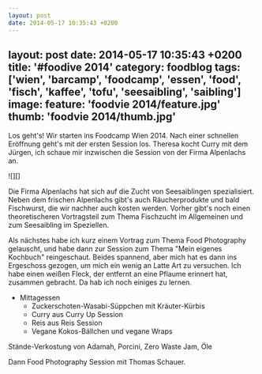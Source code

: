```yaml
---
layout: post
date: 2014-05-17 10:35:43 +0200
---
```

layout: post
date: 2014-05-17 10:35:43 +0200
title: '#foodive 2014'
category: foodblog
tags: ['wien', 'barcamp', 'foodcamp', 'essen', 'food', 'fisch', 'kaffee', 'tofu', 'seesaibling', 'saibling']
image:
  feature: 'foodvie 2014/feature.jpg'
  thumb:   'foodvie 2014/thumb.jpg'
---

Los geht's! Wir starten ins Foodcamp Wien 2014. Nach einer schnellen Eröffnung geht's mit der ersten Session los. Theresa kocht Curry mit dem Jürgen, ich schaue mir inzwischen die Session von der Firma Alpenlachs an.

![][]

Die Firma Alpenlachs hat sich auf die Zucht von Seesaiblingen spezialisiert. Neben dem frischen Alpenlachs gibt's auch Räucherprodukte und bald Fischwurst, die wir nachher auch kosten werden. Vorher gibt's noch einen theoretischeren Vortragsteil zum Thema Fischzucht im Allgemeinen und zum Seesaibling im Speziellen.

Als nächstes habe ich kurz einem Vortrag zum Thema Food Photography gelauscht, und habe dann zur Session zum Thema "Mein eigenes Kochbuch" reingeschaut. Beides spannend, aber mich hat es dann ins Ergeschoss gezogen, um mich ein wenig an Latte Art zu versuchen. Ich habe einen weißen Fleck, der entfernt an eine Pflaume erinnert hat, zusammen gebracht. Da hab ich noch einiges zu lernen.

- Mittagessen
	- Zuckerschoten-Wasabi-Süppchen mit Kräuter-Kürbis
	- Curry aus Curry Up Session
	- Reis aus Reis Session
	- Vegane Kokos-Bällchen und vegane Wraps

Stände-Verkostung von Adamah, Porcini, Zero Waste Jam, Öle

Dann Food Photography Session mit Thomas Schauer.
